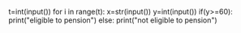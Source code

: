  t=int(input())
for i in range(t):
    x=str(input())
    y=int(input())
    if(y>=60):
        print("eligible to pension")
    else:
        print("not eligible to pension")
